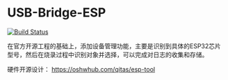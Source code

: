 # USB-Bridge-ESP

[![Build Status](https://github.com/stops-top/usb-bridge-esp/workflows/ci/badge.svg)](https://github.com/stops-top/usb-bridge-esp/actions/workflows/ci.yml)

在官方开源工程的基础上，添加设备管理功能，主要是识别到具体的ESP32芯片型号，然后在烧录过程中识别对象并选择，可以完成对日志的收集和存储。

硬件开源设计： https://oshwhub.com/qitas/esp-tool


